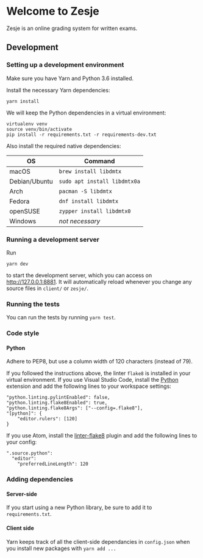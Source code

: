 # Welcome to Zesje

Zesje is an online grading system for written exams.

## Development

### Setting up a development environment
Make sure you have Yarn and Python 3.6 installed.

Install the necessary Yarn dependencies:

    yarn install

We will keep the Python dependencies in a virtual environment:

    virtualenv venv
    source venv/bin/activate
    pip install -r requirements.txt -r requirements-dev.txt

Also install the required native dependencies:

| OS            | Command                      |
|---------------|------------------------------|
| macOS         | `brew install libdmtx`       |
| Debian/Ubuntu | `sudo apt install libdmtx0a` |
| Arch          | `pacman -S libdmtx`          |
| Fedora        | `dnf install libdmtx`        |
| openSUSE      | `zypper install libdmtx0`    |
| Windows       | *not necessary*              |

### Running a development server
Run

    yarn dev

to start the development server, which you can access on http://127.0.0.1:8881.
It will automatically reload whenever you change any source files in `client/`
or `zesje/`.

### Running the tests

You can run the tests by running `yarn test`.

### Code style

#### Python
Adhere to PEP8, but use a column width of 120 characters (instead of 79).

If you followed the instructions above, the linter `flake8` is installed in your virtual environment. If you use Visual Studio Code, install the [Python](https://marketplace.visualstudio.com/items?itemName=ms-python.python) extension and add the following lines to your workspace settings:

    "python.linting.pylintEnabled": false,
    "python.linting.flake8Enabled": true,
    "python.linting.flake8Args": ["--config=.flake8"],
    "[python]": {
        "editor.rulers": [120]
    }

If you use Atom, install the [linter-flake8](https://atom.io/packages/linter-flake8) plugin and add the following lines to your config:

    ".source.python":
      "editor":
        "preferredLineLength": 120

### Adding dependencies

#### Server-side
If you start using a new Python library, be sure to add it to `requirements.txt`.

#### Client side
Yarn keeps track of all the client-side dependancies in `config.json` when you install new packages with `yarn add ...`
